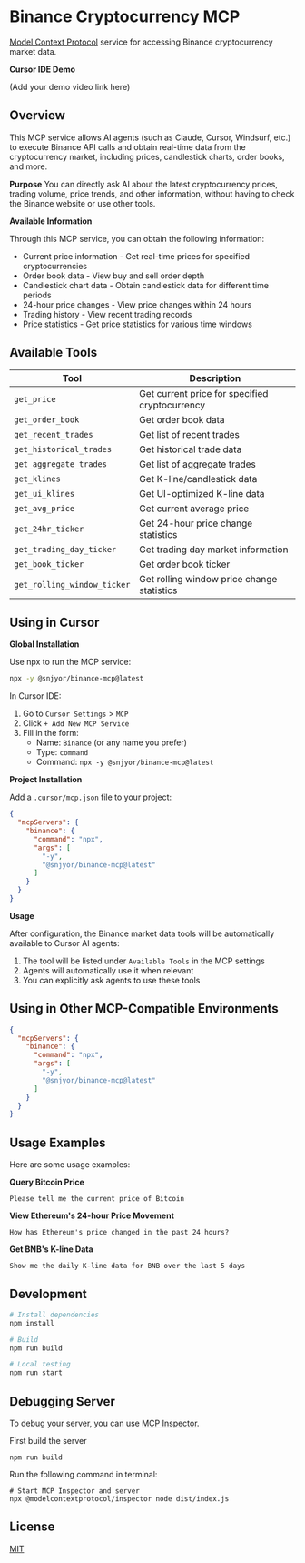 # Binance Cryptocurrency MCP

[Model Context Protocol](https://modelcontextprotocol.io) service for accessing Binance cryptocurrency market data.

**Cursor IDE Demo**

(Add your demo video link here)

## Overview

This MCP service allows AI agents (such as Claude, Cursor, Windsurf, etc.) to execute Binance API calls and obtain real-time data from the cryptocurrency market, including prices, candlestick charts, order books, and more.

**Purpose**
You can directly ask AI about the latest cryptocurrency prices, trading volume, price trends, and other information, without having to check the Binance website or use other tools.

**Available Information**

Through this MCP service, you can obtain the following information:

- Current price information - Get real-time prices for specified cryptocurrencies
- Order book data - View buy and sell order depth
- Candlestick chart data - Obtain candlestick data for different time periods
- 24-hour price changes - View price changes within 24 hours
- Trading history - View recent trading records
- Price statistics - Get price statistics for various time windows

## Available Tools

| Tool                       | Description                                    |
| -------------------------- | ----------------------------------------------- |
| `get_price`                | Get current price for specified cryptocurrency  |
| `get_order_book`           | Get order book data                            |
| `get_recent_trades`        | Get list of recent trades                      |
| `get_historical_trades`    | Get historical trade data                      |
| `get_aggregate_trades`     | Get list of aggregate trades                   |
| `get_klines`               | Get K-line/candlestick data                    |
| `get_ui_klines`            | Get UI-optimized K-line data                   |
| `get_avg_price`            | Get current average price                      |
| `get_24hr_ticker`          | Get 24-hour price change statistics            |
| `get_trading_day_ticker`   | Get trading day market information             |
| `get_book_ticker`          | Get order book ticker                          |
| `get_rolling_window_ticker` | Get rolling window price change statistics    |

## Using in Cursor

**Global Installation**

Use npx to run the MCP service:

```bash
npx -y @snjyor/binance-mcp@latest
```

In Cursor IDE:

1. Go to `Cursor Settings` > `MCP`
2. Click `+ Add New MCP Service`
3. Fill in the form:
   - Name: `Binance` (or any name you prefer)
   - Type: `command`
   - Command: `npx -y @snjyor/binance-mcp@latest`

**Project Installation**

Add a `.cursor/mcp.json` file to your project:

```json
{
  "mcpServers": {
    "binance": {
      "command": "npx",
      "args": [
        "-y",
        "@snjyor/binance-mcp@latest"
      ]
    }
  }
}
```

**Usage**

After configuration, the Binance market data tools will be automatically available to Cursor AI agents:

1. The tool will be listed under `Available Tools` in the MCP settings
2. Agents will automatically use it when relevant
3. You can explicitly ask agents to use these tools

## Using in Other MCP-Compatible Environments

```json
{
  "mcpServers": {
    "binance": {
      "command": "npx",
      "args": [
        "-y",
        "@snjyor/binance-mcp@latest"
      ]
    }
  }
}
```

## Usage Examples

Here are some usage examples:

**Query Bitcoin Price**
```
Please tell me the current price of Bitcoin
```

**View Ethereum's 24-hour Price Movement**
```
How has Ethereum's price changed in the past 24 hours?
```

**Get BNB's K-line Data**
```
Show me the daily K-line data for BNB over the last 5 days
```

## Development

```bash
# Install dependencies
npm install

# Build
npm run build

# Local testing
npm run start
```

## Debugging Server

To debug your server, you can use [MCP Inspector](https://github.com/modelcontextprotocol/inspector).

First build the server

```
npm run build
```

Run the following command in terminal:

```
# Start MCP Inspector and server
npx @modelcontextprotocol/inspector node dist/index.js
```

## License

[MIT](LICENSE) 
